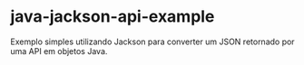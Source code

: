 # java-jackson-api-example
Exemplo simples utilizando Jackson para converter um JSON retornado por uma API em objetos Java.
